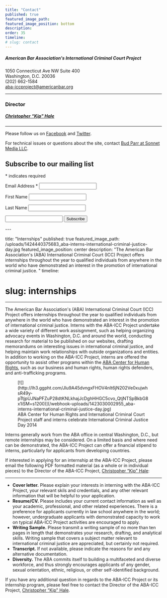 ```yaml
---
title: "Contact"
published: true
featured_image_path:
featured_image_position: bottom
description:
order: 35
timeline:
# slug: contact
---
```


##### **American Bar Association's International Criminal Court Project**

1050 Connecticut Ave NW Suite 400  
Washington, D.C. 20036  
(202) 662-1584  
[aba-iccproject@americanbar.org](mailto:aba-iccproject@americanbar.org)

* * *

### Director

##### [**Christopher “Kip" Hale**](/staff/kip-hale/)

* * *

Please follow us on [Facebook](http://facebook.com/ABAICCProject) and [Twitter](http://twitter.com/ABAICCProject).

For technical issues or questions about the site, contact [Bud Parr at Sonnet Media LLC](mailto:budparr@sonnetmedia.net).

<style type="text/css">#mc_embed_signup{background:#fff; clear:left; font:14px Helvetica,Arial,sans-serif; } /* Add your own MailChimp form style overrides in your site stylesheet or in this style block. We recommend moving this block and the preceding CSS link to the HEAD of your HTML file. */</style>

<form action="//aba-icc.us8.list-manage.com/subscribe/post?u=4551fd07507bd0f59832cce36&amp;id=eb0c1efd96" method="post" id="mc-embedded-subscribe-form" name="mc-embedded-subscribe-form" class="validate" target="_blank" novalidate="">

## Subscribe to our mailing list

<span class="asterisk">*</span> indicates required

<label for="mce-EMAIL">Email Address <span class="asterisk">*</span></label> <input type="email" value="" name="EMAIL" class="required email" id="mce-EMAIL">

<label for="mce-FNAME">First Name</label> <input type="text" value="" name="FNAME" class="" id="mce-FNAME">

<label for="mce-LNAME">Last Name</label> <input type="text" value="" name="LNAME" class="" id="mce-LNAME">

<input type="text" name="b_4551fd07507bd0f59832cce36_eb0c1efd96" tabindex="-1" value="">

<input type="submit" value="Subscribe" name="subscribe" id="mc-embedded-subscribe" class="button">

</form>

<script type="text/javascript">(function($) {window.fnames = new Array(); window.ftypes = new Array();fnames[0]='EMAIL';ftypes[0]='email';fnames[1]='FNAME';ftypes[1]='text';fnames[2]='LNAME';ftypes[2]='text';}(jQuery));var $mcj = jQuery.noConflict(true);</script> ---
title: "Internships"
published: true
featured_image_path: /uploads/1424440375683_aba-interns-international-criminal-justice-day.jpg
featured_image_position: center
description: "The American Bar Association's (ABA) International Criminal Court (ICC) Project offers internships throughout the year to qualified individuals from anywhere in the world who have demonstrated an interest in the promotion of international criminal justice. "
timeline:
# slug: internships
---

The American Bar Association's (ABA) International Criminal Court (ICC) Project offers internships throughout the year to qualified individuals from anywhere in the world who have demonstrated an interest in the promotion of international criminal justice. Interns with the ABA-ICC Project undertake a wide variety of different work assisgnment, such as helping organizing advocacy events in Washington, D.C. and around the world, conducting research for material to be published on our websites, drafting memorandums on interesting issues in international criminal justice, and helping maintain work relationships with outside organizations and entities. In addition to working on the ABA-ICC Project, interns are offered the opportunity to assist other programs within the [ABA Center for Human Rights](http://www.americanbar.org/groups/human_rights.html), such as our business and human rights, human rights defenders, and anti-trafficking programs.

<figure data-type="image" class="wy-figure-large">[![](http://lh3.ggpht.com/Jlu9A45dvngxFHOV4nIt6jN202Ve0xujwhsR49y-pTtjpUJNaPFZuP28dtKNLkhajJcDghHHGC5cvo_QtjNTSpBkbG8x1iSM=s1200)](/webhook-uploads/1423030002955_aba-interns-international-criminal-justice-day.jpg)

<figcaption>ABA Center for Human Rights and International Criminal Court Project staff and interns celebrate International Criminal Justice Day 2014
</figcaption>

</figure>

Interns generally work from the ABA office in central Washington, D.C., but remote internships may be considered. On a limited basis and where need can be demonstrated, the ABA-ICC Project can offer a financial stipend to interns, particularly for applicants from developing countries.

If interested in applying for an internship at the ABA-ICC Project, please email the following PDF formatted material (as a whole or in individual pieces) to the Director of the ABA-ICC Project, [Christopher “Kip" Hale](http://www.aba-icc.org/the-aba-icc-project/project-staff/):

* * *

*   **Cover letter.** Please explain your interests in interning with the ABA-ICC Project, your relevant skils and credentials, and any other relevant information that will be helpful to your application.
*   **Resume/CV.** Please includes your current contact information as well as your academic, professional, and other related experiences. There is a preference for applicants currently in law school anywhere in the world; however, undergraduate applicants with demonstrated capacity to work on typical ABA-ICC Project activities are encouraged to apply.
*   **Writing Sample.** Please transmit a writing sample of no more than ten pages in length that demonstrates your research, drafting, and analytical skills. Writing sample that covers a subject matter relevant to international criminal justice are appreciated, but certainly not required.
*   **Transcript.** If not available, please indicate the reasons for and any alternative documentation.
*   **Diversity.** The ABA commits itself to building a multifaceted and diverse workforce, and thus strongly encourages applicants of any gender, sexual orientation, ethnic, religious, or other self-identified background.

If you have any additional question in regards to the ABA-ICC Project or its internship program, please feel free to contact the Director of the ABA-ICC Project, [Christopher “Kip" Hale](http://www.aba-icc.org/the-aba-icc-project/project-staff/).
